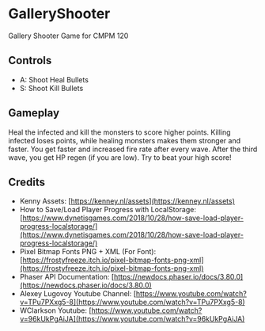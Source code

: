 # GalleryShooter

Gallery Shooter Game for CMPM 120

## Controls

- A: Shoot Heal Bullets
- S: Shoot Kill Bullets

## Gameplay

Heal the infected and kill the monsters to score higher points. Killing infected loses points, while healing monsters makes them stronger and faster. You get faster and increased fire rate after every wave. After the third wave, you get HP regen (if you are low). Try to beat your high score!

## Credits

- Kenny Assets: [https://kenney.nl/assets](https://kenney.nl/assets)
- How to Save/Load Player Progress with LocalStorage: [https://www.dynetisgames.com/2018/10/28/how-save-load-player-progress-localstorage/](https://www.dynetisgames.com/2018/10/28/how-save-load-player-progress-localstorage/)
- Pixel Bitmap Fonts PNG + XML (For Font): [https://frostyfreeze.itch.io/pixel-bitmap-fonts-png-xml](https://frostyfreeze.itch.io/pixel-bitmap-fonts-png-xml)
- Phaser API Documentation: [https://newdocs.phaser.io/docs/3.80.0](https://newdocs.phaser.io/docs/3.80.0)
- Alexey Lugovoy Youtube Channel: [https://www.youtube.com/watch?v=TPu7PXxg5-8](https://www.youtube.com/watch?v=TPu7PXxg5-8)
- WClarkson Youtube: [https://www.youtube.com/watch?v=96kUkPgAiJA](https://www.youtube.com/watch?v=96kUkPgAiJA)
